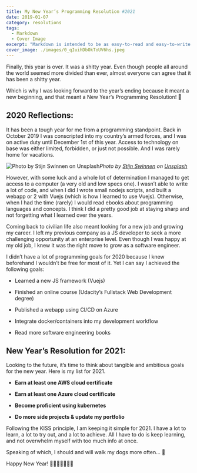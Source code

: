 ```yaml
---
title: My New Year’s Programming Resolution #2021
date: 2019-01-07
category: resolutions
tags:
  - Markdown
  - Cover Image
excerpt: "Markdown is intended to be as easy-to-read and easy-to-write as is feasible. Readability, however, is emphasized above all else. A Markdown-formatted document should be publishable as-is, as plain text, without looking like it's been marked up with tags or formatting instructions."
cover_image: ./images/0_qIuihDbOkToUV6hs.jpeg
---
```


Finally, this year is over. It was a shitty year. Even though people all around the world seemed more divided than ever, almost everyone can agree that it has been a shitty year.

Which is why I was looking forward to the year’s ending because it meant a new beginning, and that meant a New Year’s Programming Resolution! 🥳

## 2020 Reflections:

It has been a tough year for me from a programming standpoint. Back in October 2019 I was conscripted into my country’s armed forces, and I was on active duty until December 1st of this year. Access to technology on base was either limited, forbidden, or just not possible. And I was rarely home for vacations.

![Photo by [Stijn Swinnen](https://unsplash.com/@stijnswinnen?utm_source=medium&utm_medium=referral) on [Unsplash](https://unsplash.com?utm_source=medium&utm_medium=referral)](https://cdn-images-1.medium.com/max/7776/0*GMUH_eZiCbnDTVJB)*Photo by [Stijn Swinnen](https://unsplash.com/@stijnswinnen?utm_source=medium&utm_medium=referral) on [Unsplash](https://unsplash.com?utm_source=medium&utm_medium=referral)*

However, with some luck and a whole lot of determination I managed to get access to a computer (a very old and low specs one). I wasn’t able to write a lot of code, and when I did I wrote small nodejs scripts, and built a webapp or 2 with Vuejs (which is how I learned to use Vuejs). Otherwise, when I had the time (rarely) I would read ebooks about programming languages and concepts. I think I did a pretty good job at staying sharp and not forgetting what I learned over the years.

Coming back to civilian life also meant looking for a new job and growing my career. I left my previous company as a JS developer to seek a more challenging opportunity at an enterprise level. Even though I was happy at my old job, I knew it was the right move to grow as a software engineer.

I didn’t have a lot of programming goals for 2020 because I knew beforehand I wouldn’t be free for most of it. Yet I can say I achieved the following goals:

* Learned a new JS framework (Vuejs)

* Finished an online course (Udacity’s Fullstack Web Development degree)

* Published a webapp using CI/CD on Azure

* Integrate docker/containers into my development workflow

* Read more software engineering books

## New Year’s Resolution for 2021:

Looking to the future, it’s time to think about tangible and ambitious goals for the new year. Here is my list for 2021.

* **Earn at least one AWS cloud certificate**

* **Earn at least one Azure cloud certificate**

* **Become proficient using kubernetes**

* **Do more side projects & update my portfolio**

Following the KISS principle, I am keeping it simple for 2021. I have a lot to learn, a lot to try out, and a lot to achieve. All I have to do is keep learning, and not overwhelm myself with too much info at once.

Speaking of which, I should and will walk my dogs more often… 🐶

Happy New Year! 🎉🎉🎊🎊🥳🥳🥳
